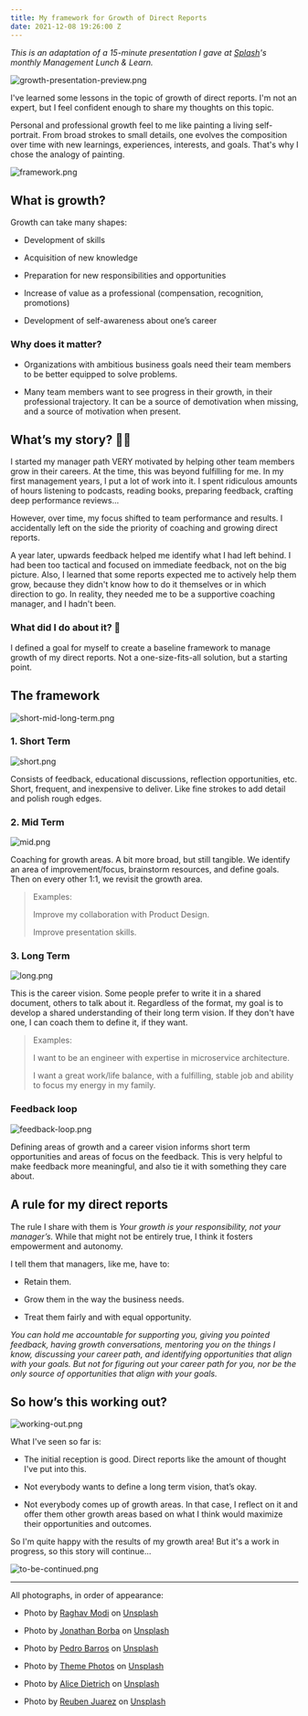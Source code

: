 ```yaml
---
title: My framework for Growth of Direct Reports
date: 2021-12-08 19:26:00 Z
---
```


*This is an adaptation of a 15-minute presentation I gave at [Splash](https://splashthat.com/)'s monthly Management Lunch & Learn.*

![growth-presentation-preview.png](/uploads/growth-presentation-preview.png)

I've learned some lessons in the topic of growth of direct reports. I'm not an expert, but I feel confident enough to share my thoughts on this topic.

Personal and professional growth feel to me like painting a living self-portrait. From broad strokes to small details, one evolves the composition over time with new learnings, experiences, interests, and goals. That's why I chose the analogy of painting.

![framework.png](/uploads/framework.png)

## What is growth?

Growth can take many shapes:

* Development of skills

* Acquisition of new knowledge

* Preparation for new responsibilities and opportunities

* Increase of value as a professional (compensation, recognition, promotions)

* Development of self-awareness about one’s career

### Why does it matter?

* Organizations with ambitious business goals need their team members to be better equipped to solve problems.

* Many team members want to see progress in their growth, in their professional trajectory. It can be  a source of demotivation when missing, and a source of motivation when present.

## What’s my story? 🙋🏻

I started my manager path VERY motivated by helping other team members grow in their careers. At the time, this was beyond fulfilling for me. In my first management years, I put a lot of work into it. I spent ridiculous amounts of hours listening to podcasts, reading books, preparing feedback, crafting deep performance reviews...

However, over time, my focus shifted to team performance and results. I accidentally left on the side the priority of coaching and growing direct reports.

A year later, upwards feedback helped me identify what I had left behind. I had been too tactical and focused on immediate feedback, not on the big picture. Also, I learned that some reports expected me to actively help them grow, because they didn't know how to do it themselves or in which direction to go. In reality, they needed me to be a supportive coaching manager, and I hadn't been.

### What did I do about it? 🤔

I defined a goal for myself to create a baseline framework to manage growth of my direct reports. Not a one-size-fits-all solution, but a starting point.

## The framework

![short-mid-long-term.png](/uploads/short-mid-long-term.png)

### 1. Short Term

![short.png](/uploads/short.png)

Consists of feedback, educational discussions, reflection opportunities, etc. Short, frequent, and inexpensive to deliver. Like fine strokes to add detail and polish rough edges.

### 2. Mid Term

![mid.png](/uploads/mid.png)

Coaching for growth areas. A bit more broad, but still tangible. We identify an area of improvement/focus, brainstorm resources, and define goals. Then on every other 1:1, we revisit the growth area.

> Examples:
>
> Improve my collaboration with Product Design.
>
> Improve presentation skills.

### 3. Long Term

![long.png](/uploads/long.png)

This is the career vision. Some people prefer to write it in a shared document, others to talk about it. Regardless of the format, my goal is to develop a shared understanding of their long term vision. If they don't have one, I can coach them to define it, if they want.

> Examples:
>
> I want to be an engineer with expertise in microservice architecture.
>
> I want a great work/life balance, with a fulfilling, stable job and ability to focus my energy in my family.

### Feedback loop

![feedback-loop.png](/uploads/feedback-loop.png)

Defining areas of growth and a career vision informs short term opportunities and areas of focus on the feedback. This is very helpful to make feedback more meaningful, and also tie it with something they care about.

## A rule for my direct reports

The rule I share with them is *Your growth is your responsibility, not your manager’s.* While that might not be entirely true, I think it fosters empowerment and autonomy.

I tell them that managers, like me, have to:

* Retain them.

* Grow them in the way the business needs.

* Treat them fairly and with equal opportunity.

*You can hold me accountable for supporting you, giving you pointed feedback, having growth conversations, mentoring you on the things I know, discussing your career path, and identifying opportunities that align with your goals. But not for figuring out your career path for you, nor be the only source of opportunities that align with your goals.*

## So how’s this working out?

![working-out.png](/uploads/working-out.png)

What I've seen so far is:

* The initial reception is good. Direct reports like the amount of thought I've put into this.

* Not everybody wants to define a long term vision, that’s okay.

* Not everybody comes up of growth areas. In that case, I reflect on it and offer them other growth areas based on what I think would maximize their opportunities and outcomes.

So I'm quite happy with the results of my growth area! But it's a work in progress, so this story will continue...

![to-be-continued.png](/uploads/to-be-continued.png)

----

All photographs, in order of appearance:

* Photo by [Raghav Modi](https://unsplash.com/@raghavmodi?utm_source=unsplash&utm_medium=referral&utm_content=creditCopyText) on [Unsplash](https://unsplash.com/s/photos/painting?utm_source=unsplash&utm_medium=referral&utm_content=creditCopyText)

* Photo by [Jonathan Borba](https://unsplash.com/@jonathanborba?utm_source=unsplash&utm_medium=referral&utm_content=creditCopyText) on [Unsplash](https://unsplash.com/?utm_source=unsplash&utm_medium=referral&utm_content=creditCopyText)

* Photo by [Pedro Barros](https://unsplash.com/@pedrobarros?utm_source=unsplash&utm_medium=referral&utm_content=creditCopyText) on [Unsplash](https://unsplash.com/s/photos/brush?utm_source=unsplash&utm_medium=referral&utm_content=creditCopyText)

* Photo by [Theme Photos](https://unsplash.com/@themephotos?utm_source=unsplash&utm_medium=referral&utm_content=creditCopyText) on [Unsplash](https://unsplash.com/s/photos/wall-paint?utm_source=unsplash&utm_medium=referral&utm_content=creditCopyText)

* Photo by [Alice Dietrich](https://unsplash.com/@alicegrace?utm_source=unsplash&utm_medium=referral&utm_content=creditCopyText) on [Unsplash](https://unsplash.com/s/photos/painting-in-progress?utm_source=unsplash&utm_medium=referral&utm_content=creditCopyText)

* Photo by [Reuben Juarez](https://unsplash.com/@sunnystate?utm_source=unsplash&utm_medium=referral&utm_content=creditCopyText) on [Unsplash](https://unsplash.com/s/photos/my-story?utm_source=unsplash&utm_medium=referral&utm_content=creditCopyText)